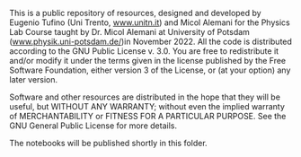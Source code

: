 This is a public repository of resources, designed and developed by Eugenio Tufino (Uni Trento, www.unitn.it) and Micol Alemani for the Physics Lab Course taught by Dr. Micol Alemani at University of Potsdam (www.physik.uni-potsdam.de/)in November 2022.
All the code is distributed according to the GNU Public License v. 3.0. You are free to redistribute it and/or modify it under the terms given in the license published by the Free Software Foundation, either version 3 of the License, or (at your option) any later version.

Software and other resources are distributed in the hope that they will be useful, but WITHOUT ANY WARRANTY; without even the implied warranty of MERCHANTABILITY or FITNESS FOR A PARTICULAR PURPOSE. See the GNU General Public License for more details.


The notebooks will be published shortly in this folder.
